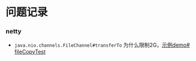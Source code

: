 # 问题记录

###  netty

-  `java.nio.channels.FileChannel#transferTo` 为什么限制2G，[示例demo# fileCopyTest]( netty/netty_demo/src/main/test/top/ersut/FileChannelTest.java)